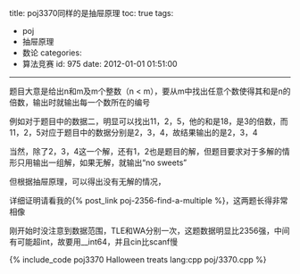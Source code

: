 title: poj3370同样的是抽屉原理
toc: true
tags:
  - poj
  - 抽屉原理
  - 数论
categories:
  - 算法竞赛
id: 975
date: 2012-01-01 01:51:00
---

题目大意是给出n和m及m个整数（n < m），要从m中找出任意个数使得其和是n的倍数，输出时就输出每一个数所在的编号

例如对于题目中的数据二，明显可以找出11，2，5，他的和是18，是3的倍数，而11，2，5对应于题目中的数据分别是2，3，4，故结果输出的是2，3，4

当然，除了2，3，4这一个解，还有1，2也是题目的解，但题目要求对于多解的情形只用输出一组解，如果无解，就输出“no sweets”

但根据抽屉原理，可以得出没有无解的情况，

详细证明请看我的{% post_link poj-2356-find-a-multiple %}，这两题长得非常相像

刚开始时没注意到数据范围，TLE和WA分别一次，这题数据明显比2356强，中间有可能超int，故要用__int64，并且cin比scanf慢

{% include_code poj3370 Halloween treats lang:cpp poj/3370.cpp %}
